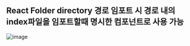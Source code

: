 ## React Folder directory 경로 임포트 시 경로 내의 index파일을 임포트할때 명시한 컴포넌트로 사용 가능


![image](https://user-images.githubusercontent.com/61955818/195580445-e0f5aecb-e97a-447b-97f7-0f0fafa6233c.png)
